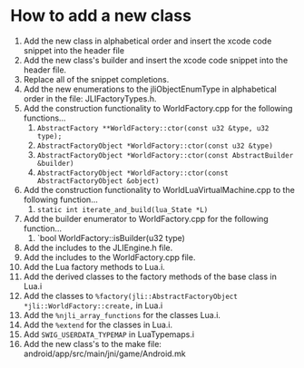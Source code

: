 # How to add a new class
1. Add the new class in alphabetical order and insert the xcode code snippet into the header file
2. Add the new class's builder and insert the xcode code snippet into the header file.
3. Replace all of the snippet completions.
4. Add the new enumerations to the jliObjectEnumType in alphabetical order in the file: JLIFactoryTypes.h.
5. Add the construction functionality to WorldFactory.cpp for the following functions...
	1. `AbstractFactory **WorldFactory::ctor(const u32 &type, u32 type);`
	2. `AbstractFactoryObject *WorldFactory::ctor(const u32 &type)`
	3. `AbstractFactoryObject *WorldFactory::ctor(const AbstractBuilder &builder)`
	4. `AbstractFactoryObject *WorldFactory::ctor(const AbstractFactoryObject &object)`
6. Add the construction functionality to WorldLuaVirtualMachine.cpp to the following function...
	1. `static int iterate_and_build(lua_State *L)`
7. Add the builder enumerator to WorldFactory.cpp for the following function...
	1. `bool WorldFactory::isBuilder(u32 type)
8. Add the includes to the JLIEngine.h file.
9. Add the includes to the WorldFactory.cpp file.
10. Add the Lua factory methods to Lua.i.
11. Add the derived classes to the factory methods of the base class in Lua.i
12. Add the classes to `%factory(jli::AbstractFactoryObject *jli::WorldFactory::create,` in Lua.i
13. Add the `%njli_array_functions` for the classes Lua.i.
14. Add the `%extend` for the classes in Lua.i.
15. Add `SWIG_USERDATA_TYPEMAP` in LuaTypemaps.i
16. Add the new class's to the make file: android/app/src/main/jni/game/Android.mk
